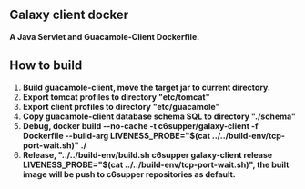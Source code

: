 
## Galaxy client docker
**A Java Servlet and Guacamole-Client Dockerfile.**  

## How to build
1. **Build guacamole-client, move the target jar to current directory.**
2. **Export tomcat profiles to directory "etc/tomcat"**
3. **Export client profiles to directory "etc/guacamole"**
4. **Copy guacamole-client database schema SQL to directory "./schema"**
5. **Debug, docker build --no-cache -t c6supper/galaxy-client -f Dockerfile --build-arg LIVENESS_PROBE="$(cat ../../build-env/tcp-port-wait.sh)" ./**
6. **Release, "../../build-env/build.sh c6supper galaxy-client release LIVENESS_PROBE="$(cat ../../build-env/tcp-port-wait.sh)", the built image will be push to c6supper repositories as default.**